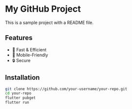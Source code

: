 # My GitHub Project

This is a sample project with a README file.

## Features
- 🚀 Fast & Efficient  
- 📱 Mobile-Friendly  
- 🔒 Secure  


## Installation
```sh
git clone https://github.com/your-username/your-repo.git
cd your-repo
flutter pubget
flutter run
